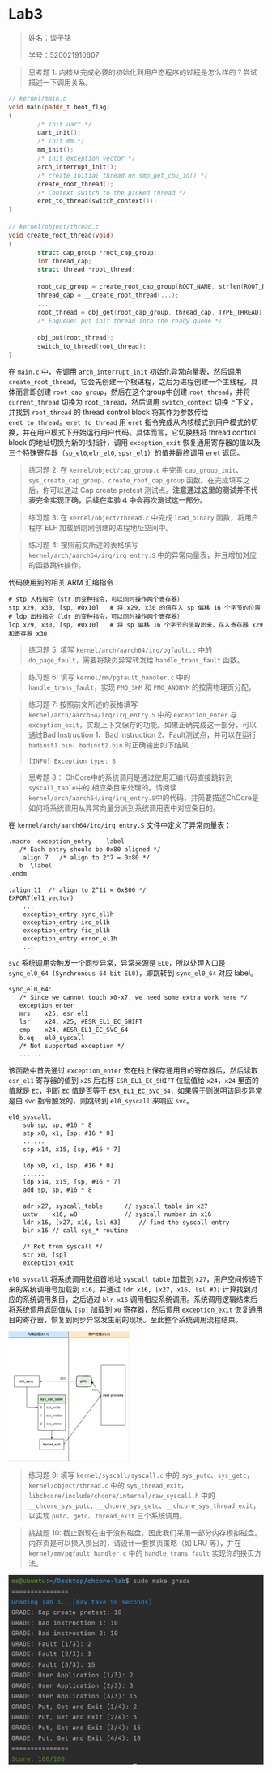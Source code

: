 # Lab3

> 姓名：谈子铭
>
> 学号：520021910607

> 思考题 1: 内核从完成必要的初始化到用户态程序的过程是怎么样的？尝试描述一下调用关系。

```c++
// kernel/main.c
void main(paddr_t boot_flag)
{
        /* Init uart */
        uart_init();
        /* Init mm */
        mm_init();
        /* Init exception vector */
        arch_interrupt_init();
		/* create initial thread on smp_get_cpu_id() */
        create_root_thread();
        /* Context switch to the picked thread */
        eret_to_thread(switch_context());
}

// kernel/object/thread.c
void create_root_thread(void)
{
        struct cap_group *root_cap_group;
        int thread_cap;
        struct thread *root_thread;

        root_cap_group = create_root_cap_group(ROOT_NAME, strlen(ROOT_NAME));
        thread_cap = __create_root_thread(...);
    	...
        root_thread = obj_get(root_cap_group, thread_cap, TYPE_THREAD);
        /* Enqueue: put init thread into the ready queue */

        obj_put(root_thread);
        switch_to_thread(root_thread);
}
```

在 `main.c` 中，先调用 `arch_interrupt_init` 初始化异常向量表，然后调用 `create_root_thread`，它会先创建一个根进程，之后为进程创建一个主线程。具体而言即创建 `root_cap_group`，然后在这个group中创建 `root_thread`，并将 `current_thread` 切换为 `root_thread`，然后调用 `switch_context` 切换上下文，并找到 `root_thread` 的 thread control block 将其作为参数传给 `eret_to_thread`。`eret_to_thread` 用 `eret` 指令完成从内核模式到用户模式的切换，并在用户模式下开始运行用户代码。具体而言，它切换栈将 thread control block 的地址切换为新的栈指针，调用 `exception_exit` 恢复通用寄存器的值以及三个特殊寄存器（`sp_el0`,`elr_el0`, `spsr_el1`）的值并最终调用 `eret` 返回。

> 练习题 2: 在 `kernel/object/cap_group.c` 中完善 `cap_group_init`、`sys_create_cap_group`、`create_root_cap_group` 函数。在完成填写之后，你可以通过 Cap create pretest 测试点。**注意通过这里的测试并不代表完全实现正确，后续在实验 4 中会再次测试这一部分。**

> 练习题 3: 在 `kernel/object/thread.c` 中完成 `load_binary` 函数，将用户程序 ELF 加载到刚刚创建的进程地址空间中。

> 练习题 4: 按照前文所述的表格填写 `kernel/arch/aarch64/irq/irq_entry.S` 中的异常向量表，并且增加对应的函数跳转操作。

代码使用到的相关 ARM 汇编指令：

```assembly
# stp 入栈指令（str 的变种指令，可以同时操作两个寄存器）
stp x29, x30, [sp, #0x10]	# 将 x29, x30 的值存入 sp 偏移 16 个字节的位置
# ldp 出栈指令（ldr 的变种指令，可以同时操作两个寄存器）
ldp x29, x30, [sp, #0x10]   # 将 sp 偏移 16 个字节的值取出来，存入寄存器 x29 和寄存器 x30
```

> 练习题 5: 填写 `kernel/arch/aarch64/irq/pgfault.c` 中的 `do_page_fault`，需要将缺页异常转发给 `handle_trans_fault` 函数。

> 练习题 6: 填写 `kernel/mm/pgfault_handler.c` 中的 `handle_trans_fault`，实现 `PMO_SHM` 和 `PMO_ANONYM` 的按需物理页分配。

> 练习题 7: 按照前文所述的表格填写 `kernel/arch/aarch64/irq/irq_entry.S` 中的 `exception_enter` 与 `exception_exit`，实现上下文保存的功能。如果正确完成这一部分，可以通过Bad Instruction 1、Bad Instruction 2、Fault测试点，并可以在运行 `badinst1.bin`、`badinst2.bin` 时正确输出如下结果：
>
> ```
> [INFO] Exception type: 8
> ```

> 思考题 8： ChCore中的系统调用是通过使用汇编代码直接跳转到`syscall_table`中的
> 相应条目来处理的。请阅读`kernel/arch/aarch64/irq/irq_entry.S`中的代码，并简要描述ChCore是如何将系统调用从异常向量分派到系统调用表中对应条目的。

在 `kernel/arch/aarch64/irq/irq_entry.S` 文件中定义了异常向量表：

```assembly
.macro  exception_entry    label
   /* Each entry should be 0x80 aligned */
   .align 7   /* align to 2^7 = 0x80 */
   b  \label
.endm

.align 11  /* align to 2^11 = 0x800 */
EXPORT(el1_vector)
	...
   	exception_entry sync_el1h
   	exception_entry irq_el1h
   	exception_entry fiq_el1h
   	exception_entry error_el1h
   	...
```

`svc` 系统调用会触发一个同步异常，异常来源是 `EL0`，所以处理入口是 `sync_el0_64 (Synchronous 64-bit EL0)`，即跳转到 `sync_el0_64` 对应 label。

```assembly
sync_el0_64:
   /* Since we cannot touch x0-x7, we need some extra work here */
   exception_enter
   mrs    x25, esr_el1
   lsr    x24, x25, #ESR_EL1_EC_SHIFT
   cmp    x24, #ESR_EL1_EC_SVC_64
   b.eq   el0_syscall
   /* Not supported exception */
   ......
```

该函数中首先通过 `exception_enter` 宏在栈上保存通用目的寄存器后，然后读取 `esr_el1` 寄存器的值到 `x25` 后右移 `ESR_EL1_EC_SHIFT` 位赋值给 `x24`，`x24` 里面的值就是 `EC`，判断 `EC` 值是否等于 `ESR_EL1_EC_SVC_64`，如果等于则说明该同步异常是由 `svc` 指令触发的，则跳转到 `el0_syscall` 来响应 `svc`。

```assembly
el0_syscall:
	sub	sp, sp, #16 * 8
	stp	x0, x1, [sp, #16 * 0]
	......
	stp	x14, x15, [sp, #16 * 7]
	
	ldp	x0, x1, [sp, #16 * 0]
	......
	ldp	x14, x15, [sp, #16 * 7]
	add	sp, sp, #16 * 8

	adr	x27, syscall_table		// syscall table in x27
	uxtw	x16, w8				// syscall number in x16
	ldr	x16, [x27, x16, lsl #3]		// find the syscall entry
	blr	x16	// call sys_* routine

	/* Ret from syscall */
	str	x0, [sp]
	exception_exit
```

`el0_syscall` 将系统调用数组首地址 `syscall_table` 加载到 `x27`，用户空间传递下来的系统调用号加载到 `x16`，并通过 `ldr	x16, [x27, x16, lsl #3]` 计算找到对应的系统调用条目，之后通过 `blr x16` 调用相应系统调用。系统调用逻辑结束后将系统调用返回值从 `[sp]` 加载到 `x0` 寄存器，然后调用  `exception_exit` 恢复通用目的寄存器，恢复到同步异常发生前的现场。至此整个系统调用流程结束。

<img src="lab3.assets/image-20230326141450282.png" alt="image-20230326141450282" style="zoom:25%;" />

> 练习题 9: 填写 `kernel/syscall/syscall.c` 中的 `sys_putc`、`sys_getc`，`kernel/object/thread.c` 中的 `sys_thread_exit`，`libchcore/include/chcore/internal/raw_syscall.h` 中的 `__chcore_sys_putc`、`__chcore_sys_getc`、`__chcore_sys_thread_exit`，以实现 `putc`、`getc`、`thread_exit` 三个系统调用。

> 挑战题 10: 截止到现在由于没有磁盘，因此我们采用一部分内存模拟磁盘。内存页是可以换入换出的，请设计一套换页策略（如 LRU 等），并在 `kernel/mm/pgfault_handler.c` 中的 `handle_trans_fault` 实现你的换页方法。

![image-20230326144323671](lab3.assets/image-20230326144323671.png)